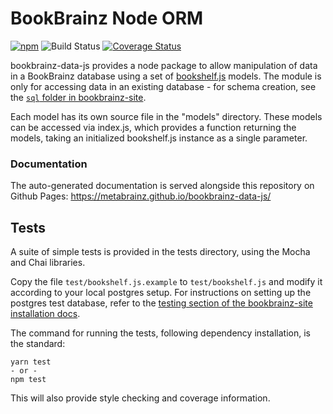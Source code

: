 # BookBrainz Node ORM

[![npm](https://img.shields.io/npm/v/bookbrainz-data.svg)](https://www.npmjs.com/package/bookbrainz-data)
![Build Status](https://github.com/metabrainz/bookbrainz-data-js/actions/workflows/ci.yml/badge.svg?branch=master)
[![Coverage Status](https://coveralls.io/repos/github/bookbrainz/bookbrainz-data-js/badge.svg?branch=master)](https://coveralls.io/github/bookbrainz/bookbrainz-data-js?branch=master)

bookbrainz-data-js provides a node package to allow manipulation of data in a BookBrainz database using a set
of [bookshelf.js](http://bookshelfjs.org/) models. The module is only for accessing data in an existing database - for schema creation, see the [`sql` folder in bookbrainz-site](https://github.com/metabrainz/bookbrainz-site/tree/master/sql).

Each model has its own source file in the "models" directory. These models can be accessed via index.js, which provides a function returning the models, taking an initialized bookshelf.js instance as a single parameter.

### Documentation

The auto-generated documentation is served alongside this repository on Github Pages: https://metabrainz.github.io/bookbrainz-data-js/

## Tests

A suite of simple tests is provided in the tests directory, using the Mocha and Chai libraries.

Copy the file `test/bookshelf.js.example` to `test/bookshelf.js` and modify it according to your local postgres setup. For instructions on setting up the postgres test database, refer to the [testing section of the bookbrainz-site installation docs](https://bookbrainz-dev-docs.readthedocs.io/en/latest/docs/installation.html#testing).

The command for running the tests, following dependency installation, is the standard:

    yarn test
    - or -
    npm test

This will also provide style checking and coverage information.

